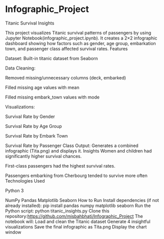 # Infographic_Project
Titanic Survival Insights

This project visualizes Titanic survival patterns of passengers by using Jupyter Notebook(infographic_project.ipynb).
It creates a 2×2 infographic dashboard showing how factors such as gender, age group, embarkation town, and passenger class affected survival rates.
Features

Dataset: Built-in titanic dataset from Seaborn

Data Cleaning:

Removed missing/unnecessary columns (deck, embarked)

Filled missing age values with mean

Filled missing embark_town values with mode

Visualizations:

Survival Rate by Gender

Survival Rate by Age Group

Survival Rate by Embark Town

Survival Rate by Passenger Class
Output: Generates a combined infographic (Tita.png) and displays it.
Insights
Women and children had significantly higher survival chances.

First-class passengers had the highest survival rates.

Passengers embarking from Cherbourg tended to survive more often
Technologies Used

Python 3

NumPy
Pandas
Matplotlib
Seaborn
How to Run
Install dependencies (if not already installed):
pip install pandas numpy matplotlib seaborn
Run the Python script:
python titanic_insights.py
Clone this repository:https://github.com/misbahbhati/Infographic_Project
The notebook will:
Load and clean the Titanic dataset
Generate 4 insightful visualizations
Save the final infographic as Tita.png
Display the chart window

